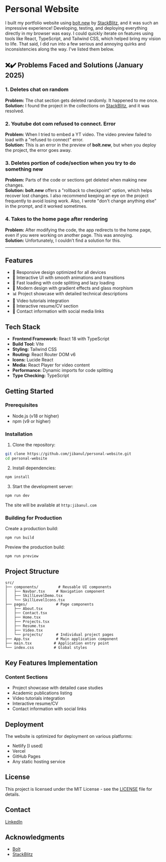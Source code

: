 # Personal Website

I built my portfolio website using [bolt.new](https://bolt.new/) by [StackBlitz](https://stackblitz.com/), and it was such an impressive experience! Developing, testing, and deploying everything directly in my browser was easy. I could quickly iterate on features using tools like React, TypeScript, and Tailwind CSS, which helped bring my vision to life. That said, I did run into a few serious and annoying quirks and inconsistencies along the way. I've listed them below.

## ❌✔️ Problems Faced and Solutions (January 2025)

### 1. **Deletes chat on random**
   **Problem:** The chat section gets deleted randomly. It happened to me once.  
   **Solution:** I found the project in the collections on [StackBlitz](https://stackblitz.com/), and it was resolved.

### 2. **Youtube dot com refused to connect. Error**
   **Problem:** When I tried to embed a YT video. The video preview failed to load with a "refused to connect" error.  
   **Solution:** This is an error in the preview of **bolt.new**, but when you deploy the project, the error goes away.

### 3. **Deletes portion of code/section when you try to do something new**
   **Problem:** Parts of the code or sections get deleted when making new changes.  
   **Solution:** **bolt.new** offers a "rollback to checkpoint" option, which helps recover lost changes. I also recommend keeping an eye on the project frequently to avoid losing work. Also, I wrote "don't change anything else" in the prompt, and it worked sometimes.

### 4. **Takes to the home page after rendering**
   **Problem:** After modifying the code, the app redirects to the home page, even if you were working on another page. This was annoying.  
   **Solution:** Unfortunately, I couldn’t find a solution for this.

---

## Features

- 🎯 Responsive design optimized for all devices
- 🌟 Interactive UI with smooth animations and transitions
- 🚀 Fast loading with code splitting and lazy loading
- 🎨 Modern design with gradient effects and glass morphism
- 📊 Project showcase with detailed technical descriptions
- 🎥 Video tutorials integration
- 📄 Interactive resume/CV section
- 📱 Contact information with social media links

## Tech Stack

- **Frontend Framework:** React 18 with TypeScript
- **Build Tool:** Vite
- **Styling:** Tailwind CSS
- **Routing:** React Router DOM v6
- **Icons:** Lucide React
- **Media:** React Player for video content
- **Performance:** Dynamic imports for code splitting
- **Type Checking:** TypeScript

## Getting Started

### Prerequisites

- Node.js (v18 or higher)
- npm (v9 or higher)

### Installation

1. Clone the repository:
```bash
git clone https://github.com/jibanul/personal-website.git
cd personal-website
```

2. Install dependencies:
```bash
npm install
```

3. Start the development server:
```bash
npm run dev
```

The site will be available at `http:jibanul.com`

### Building for Production

Create a production build:
```bash
npm run build
```

Preview the production build:
```bash
npm run preview
```

## Project Structure

```
src/
├── components/         # Reusable UI components
│   ├── Navbar.tsx     # Navigation component
│   ├── SkillLevelDemo.tsx
│   └── SkillLevelIcons.tsx
├── pages/             # Page components
│   ├── About.tsx
│   ├── Contact.tsx
│   ├── Home.tsx
│   ├── Projects.tsx
│   ├── Resume.tsx
│   ├── Video.tsx
│   └── projects/      # Individual project pages
├── App.tsx            # Main application component
├── main.tsx          # Application entry point
└── index.css         # Global styles
```

## Key Features Implementation

### Content Sections
- Project showcase with detailed case studies
- Academic publications listing
- Video tutorials integration
- Interactive resume/CV
- Contact information with social links

## Deployment

The website is optimized for deployment on various platforms:
- Netlify [I used]
- Vercel
- GitHub Pages
- Any static hosting service

## License

This project is licensed under the MIT License - see the [LICENSE](LICENSE) file for details.

## Contact

[LinkedIn](https://www.linkedin.com/in/jibanul/)


## Acknowledgments

- [Bolt](https://bolt.new/)
- [StackBlitz](https://stackblitz.com/)
<!-- # Personal-Website -->

<!-- [Edit in StackBlitz next generation editor ⚡️](https://stackblitz.com/~/github.com/Jibanul/Personal-Website) -->
